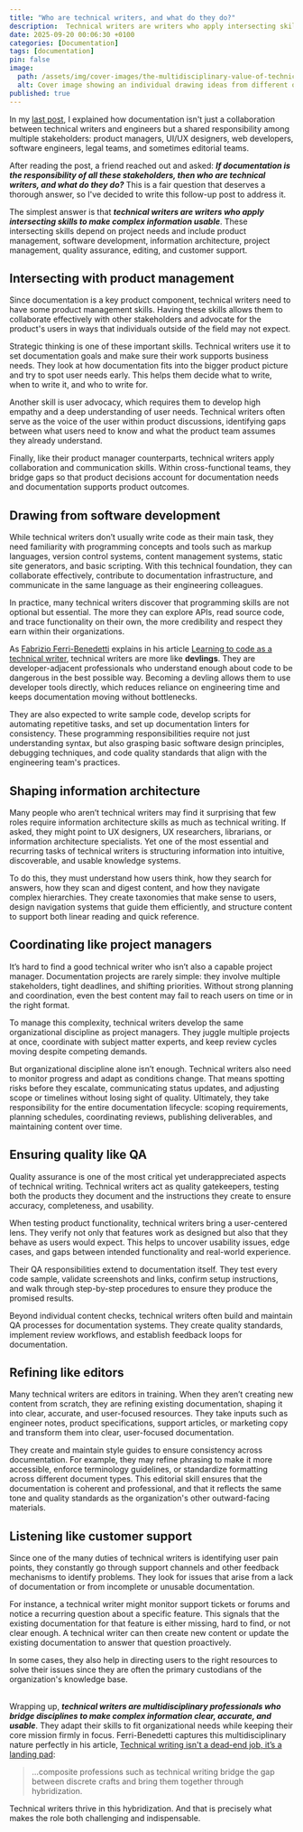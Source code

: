 ```yaml
---
title: "Who are technical writers, and what do they do?"
description:  Technical writers are writers who apply intersecting skills to make complex information usable.
date: 2025-09-20 00:06:30 +0100
categories: [Documentation]
tags: [documentation]
pin: false
image:
  path: /assets/img/cover-images/the-multidisciplinary-value-of-technical-writers.jpg
  alt: Cover image showing an individual drawing ideas from different objects.
published: true
---
```


In my <a href="/posts/documentation-as-a-shared-responsibility/" target="_blank">last post</a>, I explained how documentation isn't just a collaboration between technical writers and engineers but a shared responsibility among multiple stakeholders: product managers, UI/UX designers, web developers, software engineers, legal teams, and sometimes editorial teams.

After reading the post, a friend reached out and asked: **_If documentation is the responsibility of all these stakeholders, then who are technical writers, and what do they do?_**  This is a fair question that deserves a thorough answer, so I've decided to write this follow-up post to address it.

The simplest answer is that **_technical writers are writers who apply intersecting skills to make complex information usable_**. These intersecting skills depend on project needs and include product management, software development, information architecture, project management, quality assurance, editing, and customer support.

## Intersecting with product management

Since documentation is a key product component, technical writers need to have some product management skills. Having these skills allows them to collaborate effectively with other stakeholders and advocate for the product's users in ways that individuals outside of the field may not expect.

Strategic thinking is one of these important skills. Technical writers use it to set documentation goals and make sure their work supports business needs. They look at how documentation fits into the bigger product picture and try to spot user needs early. This helps them decide what to write, when to write it, and who to write for.

Another skill is user advocacy, which requires them to develop high empathy and a deep understanding of user needs. Technical writers often serve as the voice of the user within product discussions, identifying gaps between what users need to know and what the product team assumes they already understand.

Finally, like their product manager counterparts, technical writers apply collaboration and communication skills. Within cross-functional teams, they bridge gaps so that product decisions account for documentation needs and documentation supports product outcomes.

## Drawing from software development

While technical writers don’t usually write code as their main task, they need familiarity with programming concepts and tools such as markup languages, version control systems, content management systems, static site generators, and basic scripting. With this technical foundation, they can collaborate effectively, contribute to documentation infrastructure, and communicate in the same language as their engineering colleagues.

In practice, many technical writers discover that programming skills are not optional but essential. The more they can explore APIs, read source code, and trace functionality on their own, the more credibility and respect they earn within their organizations.

As <a href="https://passo.uno/tech-writer-learn-to-code/" target="_blank">Fabrizio Ferri-Benedetti</a> explains in his article <a href="https://passo.uno/tech-writer-learn-to-code/" target="_blank">Learning to code as a technical writer</a>, technical writers are more like **devlings**. They are developer-adjacent professionals who understand enough about code to be dangerous in the best possible way. Becoming a devling allows them to use developer tools directly, which reduces reliance on engineering time and keeps documentation moving without bottlenecks.

They are also expected to write sample code, develop scripts for automating repetitive tasks, and set up documentation linters for consistency. These programming responsibilities require not just understanding syntax, but also grasping basic software design principles, debugging techniques, and code quality standards that align with the engineering team's practices.

## Shaping information architecture

Many people who aren’t technical writers may find it surprising that few roles require information architecture skills as much as technical writing. If asked, they might point to UX designers, UX researchers, librarians, or information architecture specialists. Yet one of the most essential and recurring tasks of technical writers is structuring information into intuitive, discoverable, and usable knowledge systems.

To do this, they must understand how users think, how they search for answers, how they scan and digest content, and how they navigate complex hierarchies. They create taxonomies that make sense to users, design navigation systems that guide them efficiently, and structure content to support both linear reading and quick reference.

## Coordinating like project managers

It’s hard to find a good technical writer who isn’t also a capable project manager. Documentation projects are rarely simple: they involve multiple stakeholders, tight deadlines, and shifting priorities. Without strong planning and coordination, even the best content may fail to reach users on time or in the right format.

To manage this complexity, technical writers develop the same organizational discipline as project managers. They juggle multiple projects at once, coordinate with subject matter experts, and keep review cycles moving despite competing demands.

But organizational discipline alone isn’t enough. Technical writers also need to monitor progress and adapt as conditions change. That means spotting risks before they escalate, communicating status updates, and adjusting scope or timelines without losing sight of quality. Ultimately, they take responsibility for the entire documentation lifecycle: scoping requirements, planning schedules, coordinating reviews, publishing deliverables, and maintaining content over time.

## Ensuring quality like QA

Quality assurance is one of the most critical yet underappreciated aspects of technical writing. Technical writers act as quality gatekeepers, testing both the products they document and the instructions they create to ensure accuracy, completeness, and usability.

When testing product functionality, technical writers bring a user-centered lens. They verify not only that features work as designed but also that they behave as users would expect. This helps to uncover usability issues, edge cases, and gaps between intended functionality and real-world experience.

Their QA responsibilities extend to documentation itself. They test every code sample, validate screenshots and links, confirm setup instructions, and walk through step-by-step procedures to ensure they produce the promised results.

Beyond individual content checks, technical writers often build and maintain QA processes for documentation systems. They create quality standards, implement review workflows, and establish feedback loops for documentation.

## Refining like editors

Many technical writers are editors in training. When they aren’t creating new content from scratch, they are refining existing documentation, shaping it into clear, accurate, and user-focused resources. They take inputs such as engineer notes, product specifications, support articles, or marketing copy and transform them into clear, user-focused documentation.

They create and maintain style guides to ensure consistency across documentation. For example, they may refine phrasing to make it more accessible, enforce terminology guidelines, or standardize formatting across different document types. This editorial skill ensures that the documentation is coherent and professional, and that it reflects the same tone and quality standards as the organization's other outward-facing materials.

## Listening like customer support

Since one of the many duties of technical writers is identifying user pain points, they constantly go through support channels and other feedback mechanisms to identify problems. They look for issues that arise from a lack of documentation or from incomplete or unusable documentation.

For instance, a technical writer might monitor support tickets or forums and notice a recurring question about a specific feature. This signals that the existing documentation for that feature is either missing, hard to find, or not clear enough. A technical writer can then create new content or update the existing documentation to answer that question proactively.

In some cases, they also help in directing users to the right resources to solve their issues since they are often the primary custodians of the organization's knowledge base.<br><br>


Wrapping up, **_technical writers are multidisciplinary professionals who bridge disciplines to make complex information clear, accurate, and usable_**. They adapt their skills to fit organizational needs while keeping their core mission firmly in focus. Ferri-Benedetti captures this multidisciplinary nature perfectly in his article, <a href="https://passo.uno/posts/technical-writing-is-not-a-dead-end-job/" target="blank">Technical writing isn't a dead-end job, it’s a landing pad</a>:

> …composite professions such as technical writing bridge the gap between discrete crafts and bring them together through hybridization.

Technical writers thrive in this hybridization. And that is precisely what makes the role both challenging and indispensable.
